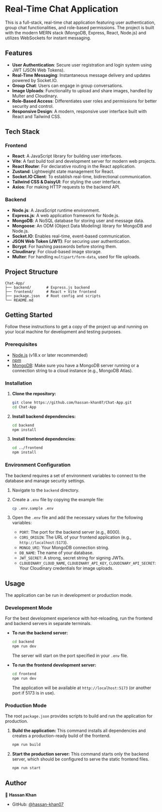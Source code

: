 

# Real-Time Chat Application

This is a full-stack, real-time chat application featuring user authentication, group chat functionalities, and role-based permissions. The project is built with the modern MERN stack (MongoDB, Express, React, Node.js) and utilizes WebSockets for instant messaging.

## Features

* **User Authentication**: Secure user registration and login system using JWT (JSON Web Tokens).
* **Real-Time Messaging**: Instantaneous message delivery and updates powered by Socket.IO.
* **Group Chat**: Users can engage in group conversations.
* **Image Uploads**: Functionality to upload and share images, handled by Multer and Cloudinary.
* **Role-Based Access**: Differentiates user roles and permissions for better security and control.
* **Responsive Design**: A modern, responsive user interface built with React and Tailwind CSS.

## Tech Stack

### Frontend

* **React**: A JavaScript library for building user interfaces.
* **Vite**: A fast build tool and development server for modern web projects.
* **React Router**: For declarative routing in the React application.
* **Zustand**: Lightweight state management for React.
* **Socket.IO Client**: To establish real-time, bidirectional communication.
* **Tailwind CSS & DaisyUI**: For styling the user interface.
* **Axios**: For making HTTP requests to the backend API.

### Backend

* **Node.js**: A JavaScript runtime environment.
* **Express.js**: A web application framework for Node.js.
* **MongoDB**: A NoSQL database for storing user and message data.
* **Mongoose**: An ODM (Object Data Modeling) library for MongoDB and Node.js.
* **Socket.IO**: Enables real-time, event-based communication.
* **JSON Web Token (JWT)**: For securing user authentication.
* **Bcrypt**: For hashing passwords before storing them.
* **Cloudinary**: For cloud-based image storage.
* **Multer**: For handling `multipart/form-data`, used for file uploads.

## Project Structure

```text
Chat-App/
├── backend/       # Express.js backend
├── frontend/      # React + Vite frontend
├── package.json   # Root config and scripts
└── README.md
```

## Getting Started

Follow these instructions to get a copy of the project up and running on your local machine for development and testing purposes.

### Prerequisites

* [Node.js](https://nodejs.org/) (v18.x or later recommended)
* [npm](https://www.npmjs.com/)
* [MongoDB](https://www.mongodb.com/try/download/community): Make sure you have a MongoDB server running or a connection string to a cloud instance (e.g., MongoDB Atlas).

### Installation

1. **Clone the repository:**

   ```sh
   git clone https://github.com/hassan-khan07/Chat-App.git
   cd Chat-App
   ```

2. **Install backend dependencies:**

   ```sh
   cd backend
   npm install
   ```

3. **Install frontend dependencies:**

   ```sh
   cd ../frontend
   npm install
   ```

### Environment Configuration

The backend requires a set of environment variables to connect to the database and manage security settings.

1. Navigate to the `backend` directory.
2. Create a `.env` file by copying the example file:

   ```sh
   cp .env.sample .env
   ```
3. Open the `.env` file and add the necessary values for the following variables:

   * `PORT`: The port for the backend server (e.g., 8000).
   * `CORS_ORIGIN`: The URL of your frontend application (e.g., `http://localhost:5173`).
   * `MONGO_URI`: Your MongoDB connection string.
   * `DB_NAME`: The name of your database.
   * `JWT_SECRET`: A strong, secret string for signing JWTs.
   * `CLOUDINARY_CLOUD_NAME`, `CLOUDINARY_API_KEY`, `CLOUDINARY_API_SECRET`: Your Cloudinary credentials for image uploads.

## Usage

The application can be run in development or production mode.

### Development Mode

For the best development experience with hot-reloading, run the frontend and backend servers in separate terminals.

* **To run the backend server:**

  ```sh
  cd backend
  npm run dev
  ```

  The server will start on the port specified in your `.env` file.

* **To run the frontend development server:**

  ```sh
  cd frontend
  npm run dev
  ```

  The application will be available at `http://localhost:5173` (or another port if 5173 is in use).

### Production Mode

The root `package.json` provides scripts to build and run the application for production.

1. **Build the application:**
   This command installs all dependencies and creates a production-ready build of the frontend.

   ```sh
   npm run build
   ```

2. **Start the production server:**
   This command starts only the backend server, which should be configured to serve the static frontend files.

   ```sh
   npm run start
   ```

## Author

👤 **Hassan Khan**

* GitHub: [@hassan-khan07](https://github.com/hassan-khan07)
